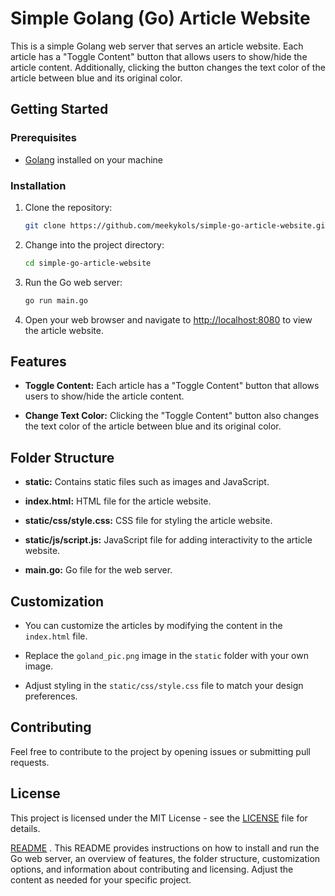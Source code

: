 

# Simple Golang (Go) Article Website

This is a simple Golang web server that serves an article website. Each article has a "Toggle Content" button that allows users to show/hide the article content. Additionally, clicking the button changes the text color of the article between blue and its original color.

## Getting Started

### Prerequisites

- [Golang](https://golang.org/) installed on your machine

### Installation

1. Clone the repository:

   ```bash
   git clone https://github.com/meekykols/simple-go-article-website.git
   ```

2. Change into the project directory:

   ```bash
   cd simple-go-article-website
   ```

3. Run the Go web server:

   ```bash
   go run main.go
   ```

4. Open your web browser and navigate to [http://localhost:8080](http://localhost:8080) to view the article website.

## Features

- **Toggle Content:** Each article has a "Toggle Content" button that allows users to show/hide the article content.

- **Change Text Color:** Clicking the "Toggle Content" button also changes the text color of the article between blue and its original color.

## Folder Structure

- **static:** Contains static files such as images and JavaScript.

- **index.html:** HTML file for the article website.

- **static/css/style.css:** CSS file for styling the article website.

- **static/js/script.js:** JavaScript file for adding interactivity to the article website.

- **main.go:** Go file for the web server.

## Customization

- You can customize the articles by modifying the content in the `index.html` file.

- Replace the `goland_pic.png` image in the `static` folder with your own image.

- Adjust styling in the `static/css/style.css` file to match your design preferences.

## Contributing

Feel free to contribute to the project by opening issues or submitting pull requests.

## License

This project is licensed under the MIT License - see the [LICENSE](https://github.com/meekykols/simple-go-article-website/blob/main/LICENSEa) file for details.


 [README](https://github.com/meekykols/simple-go-article-website/blob/main/README.md) . This README provides instructions on how to install and run the Go web server, an overview of features, the folder structure, customization options, and information about contributing and licensing. Adjust the content as needed for your specific project.